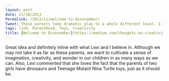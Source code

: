 ```yaml
---
layout: post
date: 11/18/2013
Permalink: /2013/11/welcome-to-dinovember/
Tweet: These parents take dramatic play to a whole different level. I love it!
tags: link, Parenthood, Toys, Creativity
title: [Welcome to Dinovember](https://medium.com/thoughts-on-creativity/6f4cb1886d41)
---
```


<p>Great idea and definitely inline with what Lexi and I believe in. Although we may not take it as far as these parents, we want to cultivate a sense of imagination, creativity, and wonder in our children in as many ways as we can. Also, Lexi commented that she loves the fact that the parents of two girls have dinosaurs and Teenage Mutant Nina Turtle toys, just as it should be.</p>